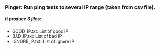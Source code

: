 ### Pinger: Run ping tests to several IP range (taken from csv file).
##### It produce 3 files:
- GOOD_IP.txt: List of good IP 
- BAD_IP.txt: List of bad IP 
- IGNORE_IP.txt: List of ignore IP 
 
